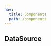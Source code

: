 ```yaml
---
nav:
  title: Components
  path: /components
---
```


## DataSource

<code src="./index.tsx"></code>
